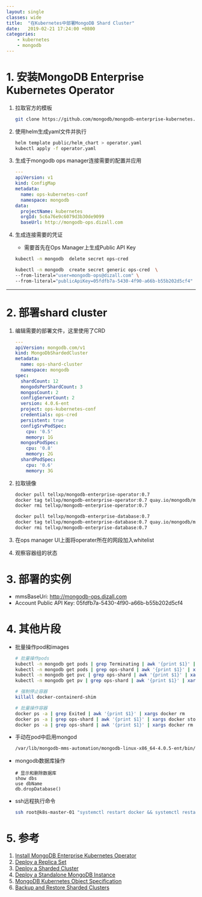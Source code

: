 ```yaml
---
layout: single
classes: wide
title:  "在Kubernetes中部署MongoDB Shard Cluster"
date:   2019-02-21 17:24:00 +0800
categories: 
    - kubernetes
    - mongodb
---
```


# 1. 安装MongoDB Enterprise Kubernetes Operator
1. 拉取官方的模板
    ```bash
    git clone https://github.com/mongodb/mongodb-enterprise-kubernetes.git
    ```

2. 使用helm生成yaml文件并执行
    ```bash
    helm template public/helm_chart > operator.yaml
    kubectl apply -f operator.yaml
    ```

3. 生成于mongodb ops manager连接需要的配置并应用
    ```yaml
    ---
    apiVersion: v1
    kind: ConfigMap
    metadata:
      name: ops-kubernetes-conf
      namespace: mongodb
    data:
      projectName: kubernetes
      orgId: 5c6a76e9c6079d3b30de9099
      baseUrl: http://mongodb-ops.dizall.com
    ```

4. 生成连接需要的凭证
    - 需要首先在Ops Manager上生成Public API Key
    ```bash
    kubectl -n mongodb  delete secret ops-cred

    kubectl -n mongodb  create secret generic ops-cred  \
    --from-literal="user=mongodb-ops@dizall.com" \
    --from-literal="publicApiKey=05fdfb7a-5430-4f90-a66b-b55b202d5cf4"
    ```

---

<!--more-->

# 2. 部署shard cluster
1. 编辑需要的部署文件，这里使用了CRD
    ```yaml
    ---
    apiVersion: mongodb.com/v1
    kind: MongoDbShardedCluster
    metadata:
      name: ops-shard-cluster
      namespace: mongodb
    spec:
      shardCount: 12
      mongodsPerShardCount: 3
      mongosCount: 2
      configServerCount: 2
      version: 4.0.6-ent
      project: ops-kubernetes-conf
      credentials: ops-cred
      persistent: true
      configSrvPodSpec:
        cpu: '0.5'
        memory: 1G
      mongosPodSpec:
        cpu: '0.8'
        memory: 2G
      shardPodSpec:
        cpu: '0.6'
        memory: 3G
    ```

2. 拉取镜像
   ```bash
   docker pull tellxp/mongodb-enterprise-operator:0.7
   docker tag tellxp/mongodb-enterprise-operator:0.7 quay.io/mongodb/mongodb-enterprise-operator:0.7
   docker rmi tellxp/mongodb-enterprise-operator:0.7
   
   docker pull tellxp/mongodb-enterprise-database:0.7
   docker tag tellxp/mongodb-enterprise-database:0.7 quay.io/mongodb/mongodb-enterprise-database:0.7
   docker rmi tellxp/mongodb-enterprise-database:0.7
   ```

3. 在ops manager UI上面将operater所在的网段加入whitelist
4. 观察容器组的状态


# 3. 部署的实例
- mmsBaseUri: http://mongodb-ops.dizall.com
- Account Public API Key: 05fdfb7a-5430-4f90-a66b-b55b202d5cf4

# 4. 其他片段
- 批量操作pod和images
   ```bash
   # 批量操作pods
   kubectl -n mongodb get pods | grep Terminating | awk '{print $1}' | xargs kubectl -n mongodb  delete pod --grace-period=0 --force
   kubectl -n mongodb get pods | grep ops-shard | awk '{print $1}' | xargs kubectl -n mongodb  delete pod
   kubectl -n mongodb get pvc | grep ops-shard | awk '{print $1}' | xargs kubectl -n mongodb  delete pvc
   kubectl -n mongodb get pv | grep ops-shard | awk '{print $1}' | xargs kubectl -n mongodb  delete pv
   
   # 强制停止容器
   killall docker-containerd-shim
   
   # 批量操作容器
   docker ps -a | grep Exited | awk '{print $1}' | xargs docker rm
   docker ps -a | grep ops-shard | awk '{print $1}' | xargs docker stop
   docker ps -a | grep ops-shard | awk '{print $1}' | xargs docker rm -f
   ```

- 手动在pod中启用mongod
    ```bash
    /var/lib/mongodb-mms-automation/mongodb-linux-x86_64-4.0.5-ent/bin/mongod -f /data/automation-mongod.conf
    ```

- mongodb数据库操作
    ```
    # 显示和删除数据库
    show dbs
    use dbName
    db.dropDatabase()
    ```

- ssh远程执行命令
    ```bash
    ssh root@k8s-master-01 "systemctl restart docker && systemctl restart kubelet"
    ```


# 5. 参考
1. [Install MongoDB Enterprise Kubernetes Operator](https://docs.opsmanager.mongodb.com/current/tutorial/install-k8s-operator/)
2. [Deploy a Replica Set](https://docs.opsmanager.mongodb.com/current/tutorial/deploy-replica-set/)
3. [Deploy a Sharded Cluster](https://docs.opsmanager.mongodb.com/current/tutorial/deploy-sharded-cluster/)
4. [Deploy a Standalone MongoDB Instance](https://docs.opsmanager.mongodb.com/current/tutorial/deploy-standalone/)
5. [MongoDB Kubernetes Object Specification](https://docs.opsmanager.mongodb.com/current/reference/k8s-operator-specification/)
6. [Backup and Restore Sharded Clusters](https://docs.mongodb.com/manual/administration/backup-sharded-clusters/)
